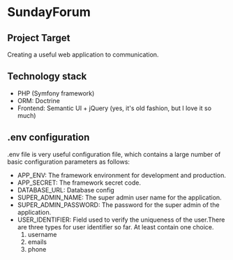 # SundayForum

## Project Target

Creating a useful web application to communication.

## Technology stack

* PHP (Symfony framework)
* ORM: Doctrine
* Frontend: Semantic UI + jQuery (yes, it's old fashion, but I love it so much)

## .env configuration

.env file is very useful configuration file, which contains a large number of basic configuration parameters as follows:

* APP_ENV: The framework environment for development and production.
* APP_SECRET: The framework secret code.
* DATABASE_URL: Database config
* SUPER_ADMIN_NAME: The super admin user name for the application.
* SUPER_ADMIN_PASSWORD: The password for the super admin of the application.
* USER_IDENTIFIER: Field used to verify the uniqueness of the user.There are three types for user identifier so far. At least contain one choice.
  1. username
  2. emails
  3. phone
  